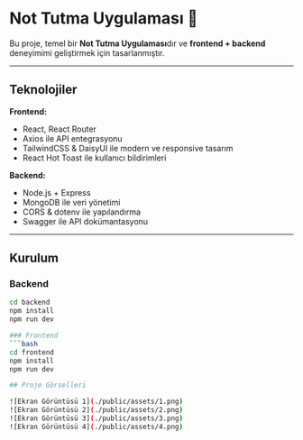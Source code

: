 # Not Tutma Uygulaması 📝

Bu proje, temel bir **Not Tutma Uygulaması**dır ve **frontend + backend** deneyimimi geliştirmek için tasarlanmıştır.  

---

## Teknolojiler

**Frontend:**  
- React, React Router  
- Axios ile API entegrasyonu  
- TailwindCSS & DaisyUI ile modern ve responsive tasarım  
- React Hot Toast ile kullanıcı bildirimleri  

**Backend:**  
- Node.js + Express  
- MongoDB ile veri yönetimi  
- CORS & dotenv ile yapılandırma  
- Swagger ile API dokümantasyonu  

---

## Kurulum

### Backend
```bash
cd backend
npm install
npm run dev

### Frontend
```bash
cd frontend
npm install
npm run dev

## Proje Görselleri

![Ekran Görüntüsü 1](./public/assets/1.png)  
![Ekran Görüntüsü 2](./public/assets/2.png)  
![Ekran Görüntüsü 3](./public/assets/3.png)  
![Ekran Görüntüsü 4](./public/assets/4.png) 
